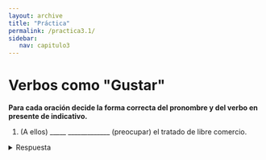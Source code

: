 ```yaml
---
layout: archive
title: "Práctica"
permalink: /practica3.1/
sidebar:
   nav: capitulo3
---
```


# Verbos como "Gustar"

**Para cada oración decide la forma correcta del pronombre y del verbo en presente de indicativo.**

1. (A ellos) _____  _____________ (preocupar) el tratado de libre comercio.  
<details>
  <summary>Respuesta</summary>
  les preocupa
<details>


2. Laura me dijo que a ella no _____  _____________ (importar) el derroche, y yo no estoy de acuerdo.
<details>
  <summary>Respuesta</summary>
  le importa  


3. A esta marca _____  _____________ (interesar) el valor de su empresa.
<details>
  <summary>Respuesta</summary>
  le interesa


4. A los clientes de esta confitería _____  _____________ (fascinar) las recetas que preparan.
<details>
  <summary>Respuesta</summary>
  les fascinan  


5. A nadie _____  _____________ (gustar) el condimento que usa este cocinero.
<details>
  <summary>Respuesta</summary>
  le gusta  


6. (A ti) no _____  _____________ (molestar) si me demoro, ¿no?
<details>
  <summary>Respuesta</summary>
  te molesta  


7. Quería escribir un poema, pero siento que hoy (a mi) _____  _____________ (faltar) inspiración.
<details>
  <summary>Respuesta</summary>
  me falta  


8. (A mi) _____  _____________ (parecer) que Juan y Daniela están coqueteando.
<details>
  <summary>Respuesta</summary>
  me parece  


9. Creo que (a ti) _____  _____________ (interesar) la subcontratación, ¿verdad?
<details>
  <summary>Respuesta</summary>
  te interesa  


10. A esta empresa _____  _____________ (faltar) más bienes raíces para consolidarse y ganar algún premio.
<details>
  <summary>Respuesta</summary>
  le faltan  
